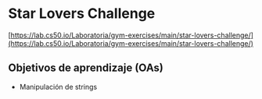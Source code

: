 # Star Lovers Challenge

[https://lab.cs50.io/Laboratoria/gym-exercises/main/star-lovers-challenge/](https://lab.cs50.io/Laboratoria/gym-exercises/main/star-lovers-challenge/)

## Objetivos de aprendizaje (OAs)

- Manipulación de strings

